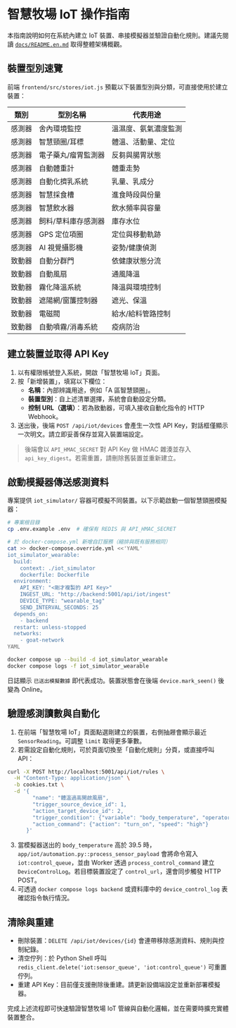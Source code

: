 # 智慧牧場 IoT 操作指南

本指南說明如何在系統內建立 IoT 裝置、串接模擬器並驗證自動化規則。建議先閱讀 [`docs/README.en.md`](./README.en.md#6-iot--automation-workflows) 取得整體架構概觀。

## 裝置型別速覽

前端 `frontend/src/stores/iot.js` 預載以下裝置型別與分類，可直接使用於建立裝置：

| 類別 | 型別名稱 | 代表用途 |
|------|----------|----------|
| 感測器 | 舍內環境監控 | 溫濕度、氨氣濃度監測 |
| 感測器 | 智慧頸圈/耳標 | 體溫、活動量、定位 |
| 感測器 | 電子藥丸/瘤胃監測器 | 反芻與腸胃狀態 |
| 感測器 | 自動體重計 | 體重走勢 |
| 感測器 | 自動化擠乳系統 | 乳量、乳成分 |
| 感測器 | 智慧採食槽 | 進食時段與份量 |
| 感測器 | 智慧飲水器 | 飲水頻率與容量 |
| 感測器 | 飼料/草料庫存感測器 | 庫存水位 |
| 感測器 | GPS 定位項圈 | 定位與移動軌跡 |
| 感測器 | AI 視覺攝影機 | 姿勢/健康偵測 |
| 致動器 | 自動分群門 | 依健康狀態分流 |
| 致動器 | 自動風扇 | 通風降溫 |
| 致動器 | 霧化降溫系統 | 降溫與環境控制 |
| 致動器 | 遮陽網/窗簾控制器 | 遮光、保溫 |
| 致動器 | 電磁閥 | 給水/給料管路控制 |
| 致動器 | 自動噴霧/消毒系統 | 疫病防治 |

## 建立裝置並取得 API Key

1. 以有權限帳號登入系統，開啟「智慧牧場 IoT」頁面。
2. 按「新增裝置」，填寫以下欄位：
   - **名稱**：內部辨識用途，例如「A 區智慧頸圈」。
   - **裝置型別**：自上述清單選擇，系統會自動設定分類。
   - **控制 URL（選填）**：若為致動器，可填入接收自動化指令的 HTTP Webhook。
3. 送出後，後端 `POST /api/iot/devices` 會產生一次性 API Key，對話框僅顯示一次明文。請立即妥善保存並寫入裝置端設定。

> 後端會以 `API_HMAC_SECRET` 對 API Key 做 HMAC 雜湊並存入 `api_key_digest`。若需重置，請刪除舊裝置並重新建立。

## 啟動模擬器傳送感測資料

專案提供 `iot_simulator/` 容器可模擬不同裝置。以下示範啟動一個智慧頸圈模擬器：

```bash
# 專案根目錄
cp .env.example .env  # 確保有 REDIS 與 API_HMAC_SECRET

# 於 docker-compose.yml 新增自訂服務（縮排與既有服務相同）
cat >> docker-compose.override.yml <<'YAML'
iot_simulator_wearable:
  build:
    context: ./iot_simulator
    dockerfile: Dockerfile
  environment:
    API_KEY: "<剛才複製的 API Key>"
    INGEST_URL: "http://backend:5001/api/iot/ingest"
    DEVICE_TYPE: "wearable_tag"
    SEND_INTERVAL_SECONDS: 25
  depends_on:
    - backend
  restart: unless-stopped
  networks:
    - goat-network
YAML

docker compose up --build -d iot_simulator_wearable
docker compose logs -f iot_simulator_wearable
```

日誌顯示 `已送出模擬數據` 即代表成功。裝置狀態會在後端 `device.mark_seen()` 後變為 Online。

## 驗證感測讀數與自動化

1. 在前端「智慧牧場 IoT」頁面點選剛建立的裝置，右側抽屜會顯示最近 `SensorReading`。可調整 `limit` 取得更多筆數。
2. 若需設定自動化規則，可於頁面切換至「自動化規則」分頁，或直接呼叫 API：

```bash
curl -X POST http://localhost:5001/api/iot/rules \
  -H "Content-Type: application/json" \
  -b cookies.txt \
  -d '{
        "name": "體溫過高開啟風扇",
        "trigger_source_device_id": 1,
        "action_target_device_id": 2,
        "trigger_condition": {"variable": "body_temperature", "operator": ">", "value": 39.5},
        "action_command": {"action": "turn_on", "speed": "high"}
      }'
```

3. 當模擬器送出的 `body_temperature` 高於 39.5 時，`app/iot/automation.py::process_sensor_payload` 會將命令寫入 `iot:control_queue`，並由 Worker 透過 `process_control_command` 建立 `DeviceControlLog`。若目標裝置設定了 `control_url`，還會同步觸發 HTTP POST。
4. 可透過 `docker compose logs backend` 或資料庫中的 `device_control_log` 表確認指令執行情況。

## 清除與重建

- 刪除裝置：`DELETE /api/iot/devices/{id}` 會連帶移除感測資料、規則與控制紀錄。
- 清空佇列：於 Python Shell 呼叫 `redis_client.delete('iot:sensor_queue', 'iot:control_queue')` 可重置佇列。
- 重建 API Key：目前僅支援刪除後重建。請更新設備端設定並重新部署模擬器。

完成上述流程即可快速驗證智慧牧場 IoT 管線與自動化邏輯，並在需要時擴充實體裝置整合。
